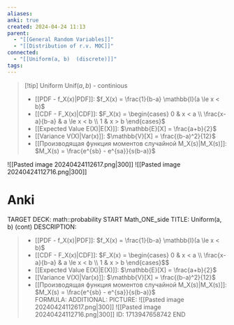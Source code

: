 ```yaml
---
aliases: 
anki: true
created: 2024-04-24 11:13
parent:
  - "[[General Random Variables]]"
  - "[[Distribution of r.v. MOC]]"
connected:
  - "[[Uniform(a, b)  (discrete)]]"
tags: 
---
```


> [!tip] Uniform $\text{Unif}(a, b)$ - continious
> - [[PDF - f_X(x)|PDF]]: $f_X(x) = \frac{1}{b-a} \mathbb{I}(a \le x < b)$
> - [[CDF - F_X(x)|CDF]]: $F_X(x) = \begin{cases} 0 & x < a \\ \frac{x-a}{b-a} & a \le x < b \\ 1 & x > b \end{cases}$
> - [[Expected Value E(X)|E(X)]]: $\mathbb{E}[X] = \frac{a+b}{2}$
> - [[Variance V(X)|Var(x)]]: $\mathbb{V}[X] = \frac{(b-a)^2}{12}$
> - [[Производящая функция моментов случайной M_X(s)|M_X(s)]]: $M_X(s) = \frac{e^{sb} - e^{sa}}{s(b-a)}$  

![[Pasted image 20240424112617.png|300]]
![[Pasted image 20240424112716.png|300]]

# Anki
TARGET DECK: math::probability 
START
Math_ONE_side
TITLE: Uniform(a, b) (cont)
DESCRIPTION: 
> - [[PDF - f_X(x)|PDF]]: $f_X(x) = \frac{1}{b-a} \mathbb{I}(a \le x < b)$
> - [[CDF - F_X(x)|CDF]]: $F_X(x) = \begin{cases} 0 & x < a \\ \frac{x-a}{b-a} & a \le x < b \\ 1 & x > b \end{cases}$$
> - [[Expected Value E(X)|E(X)]]: $\mathbb{E}[X] = \frac{a+b}{2}$
> - [[Variance V(X)|Var(x)]]: $\mathbb{V}[X] = \frac{(b-a)^2}{12}$
> - [[Производящая функция моментов случайной M_X(s)|M_X(s)]]: $M_X(s) = \frac{e^{sb} - e^{sa}}{s(b-a)}$  
FORMULA: 
ADDITIONAL:
PICTURE:
![[Pasted image 20240424112617.png|300]]
![[Pasted image 20240424112716.png|300]]
ID: 1713947658742
END